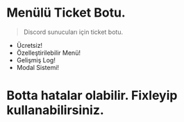 # Menülü Ticket Botu.

> Discord sunucuları için ticket botu.

- Ücretsiz!
- Özelleştirilebilir Menü!
- Gelişmiş Log!
- Modal Sistemi!

# Botta hatalar olabilir. Fixleyip kullanabilirsiniz.
